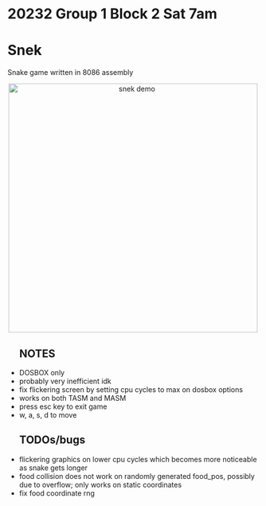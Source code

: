 <h1>20232 Group 1 Block 2 Sat 7am</h1>
<h1>Snek</h1>
<p>Snake game written in 8086 assembly</p>
<p align="center">
  <img style="width:500px" src="https://github.com/chaotic-braindead/snake-8086-asm/blob/main/demo.gif?raw=true" alt="snek demo">
</p>
<ul>
  <h2>NOTES</h2>
  <li>DOSBOX only</li>
  <li>probably very inefficient idk</li>
  <li>fix flickering screen by setting cpu cycles to max on dosbox options</li>
  <li>works on both TASM and MASM</li>
  <li>press esc key to exit game</li>
  <li>w, a, s, d to move</li>
</ul>
<ul>
  <h2>TODOs/bugs</h2>
  <li>flickering graphics on lower cpu cycles which becomes more noticeable as snake gets longer </li>
  <li>food collision does not work on randomly generated food_pos, possibly due to overflow; only works on static coordinates</li>
  <li>fix food coordinate rng</li> 
</ul>
